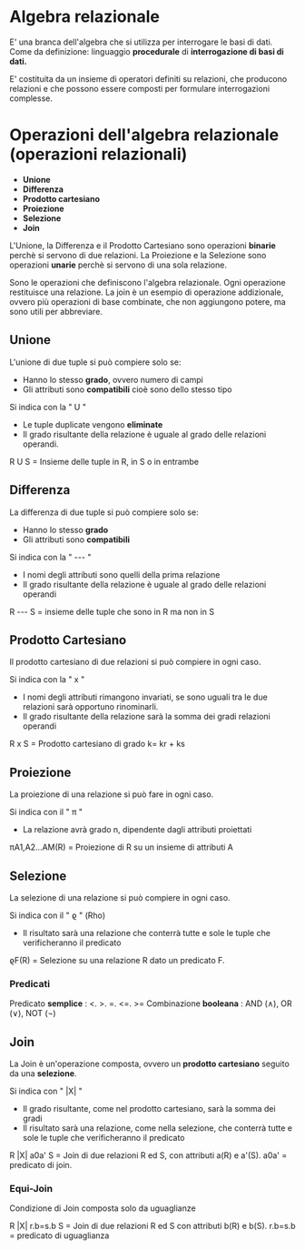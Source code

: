 # Algebra relazionale

E' una branca dell'algebra che si utilizza per interrogare le basi di dati.
Come da definizione: linguaggio **procedurale** di **interrogazione di basi di dati.**

E' costituita da un insieme di operatori definiti su relazioni, che producono relazioni e che possono essere composti per formulare interrogazioni complesse. 

# Operazioni dell'algebra relazionale (operazioni relazionali)

 - **Unione**
 - **Differenza**
 - **Prodotto cartesiano**
 - **Proiezione**
 - **Selezione**
 - **Join**

L'Unione, la Differenza e il Prodotto Cartesiano sono operazioni **binarie** perchè si servono di due relazioni.
La Proiezione e la Selezione sono operazioni **unarie** perchè si servono di una sola relazione.

Sono le operazioni che definiscono l'algebra relazionale.
Ogni operazione restituisce una relazione.
La join è un esempio di operazione addizionale, ovvero più operazioni di base combinate, che non aggiungono potere, ma sono utili per abbreviare.

## Unione

L'unione di due tuple si può compiere solo se:
- Hanno lo stesso **grado**, ovvero numero di campi
- Gli attributi sono **compatibili** cioè sono dello stesso tipo

Si indica con la " U "
- Le tuple duplicate vengono **eliminate**
- Il grado risultante della relazione è uguale al grado delle relazioni operandi.

R U S = Insieme delle tuple in R, in S o in entrambe

## Differenza
La differenza di due tuple si può compiere solo se:
- Hanno lo stesso **grado**
- Gli attributi sono **compatibili**

Si indica con la " --- "
- I nomi degli attributi sono quelli della prima relazione
- Il grado risultante della relazione è uguale al grado delle relazioni operandi

R --- S = insieme delle tuple che sono in R ma non in S

## Prodotto Cartesiano
Il prodotto cartesiano di due relazioni si può compiere in ogni caso.

Si indica con la " x "
- I nomi degli attributi rimangono invariati, se sono uguali tra le due relazioni sarà opportuno rinominarli.
- Il grado risultante della relazione sarà la somma dei gradi relazioni operandi

R x S = Prodotto cartesiano di grado k= kr + ks

## Proiezione
La proiezione di una relazione si può fare in ogni caso.

Si indica con il " π "
- La relazione avrà grado n, dipendente dagli attributi proiettati

πA1,A2...AM(R) = Proiezione di R su un insieme di attributi A

## Selezione
La selezione di una relazione si può compiere in ogni caso.

Si indica con il " ϱ " (Rho)
- Il risultato sarà una relazione che conterrà tutte e sole le tuple che verificheranno il predicato

ϱF(R) = Selezione su una relazione R dato un predicato F.

### Predicati

Predicato **semplice** : <. >. =. <=. >=
Combinazione **booleana** : AND (∧), OR (∨), NOT (¬)

## Join
La Join è un'operazione composta, ovvero un **prodotto cartesiano** seguito da una **selezione**.

Si indica con " |X| "
- Il grado risultante, come nel prodotto cartesiano, sarà la somma dei gradi
- Il risultato sarà una relazione, come nella selezione, che conterrà tutte e sole le tuple che verificheranno il predicato

R |X| a0a' S = Join di due relazioni R ed S, con attributi a(R) e a'(S).
a0a' = predicato di join.

### Equi-Join
Condizione di Join composta solo da uguaglianze

R |X| r.b=s.b S = Join di due relazioni R ed S con attributi b(R) e b(S).
r.b=s.b = predicato di uguaglianza

### 
<!--stackedit_data:
eyJoaXN0b3J5IjpbLTgxOTA0NTkxMiwtMTU2NTY2MjgyM119
-->